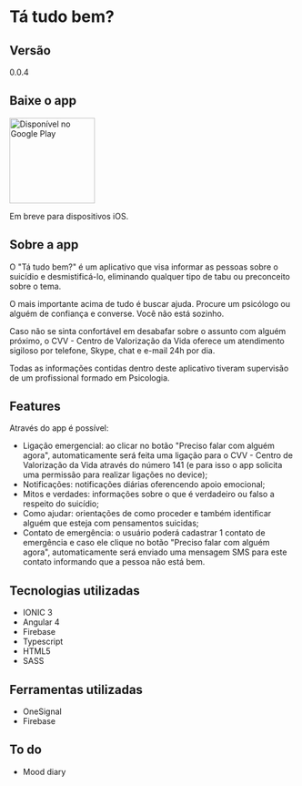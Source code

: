 # Tá tudo bem? 

## Versão 
0.0.4

## Baixe o app

<a href='https://play.google.com/store/apps/details?id=com.ionicframework.tatudobemapp&pcampaignid=MKT-Other-global-all-co-prtnr-py-PartBadge-Mar2515-1'><img alt='Disponível no Google Play' src='https://play.google.com/intl/en_us/badges/images/generic/pt-br_badge_web_generic.png' width="150" /></a>

Em breve para dispositivos iOS.

## Sobre a app

O "Tá tudo bem?" é um aplicativo que visa informar as pessoas sobre o suicídio e desmistificá-lo, eliminando qualquer tipo de tabu ou preconceito sobre o tema. 

O mais importante acima de tudo é buscar ajuda. 
Procure um psicólogo ou alguém de confiança e converse. Você não está sozinho. 

Caso não se sinta confortável em desabafar sobre o assunto com alguém próximo, o CVV - Centro de Valorização da Vida oferece um atendimento sigiloso por telefone, Skype, chat e e-mail 24h por dia. 

Todas as informações contidas dentro deste aplicativo tiveram supervisão de um profissional formado em Psicologia.

## Features

Através do app é possível: 

- Ligação emergencial: ao clicar no botão "Preciso falar com alguém agora", automaticamente será feita uma ligação para o CVV - Centro de Valorização da Vida através do número 141 (e para isso o app solicita uma permissão para realizar ligações no device); 
- Notificações: notificações diárias oferencendo apoio emocional;
- Mitos e verdades: informações sobre o que é verdadeiro ou falso a respeito do suicídio; 
- Como ajudar: orientações de como proceder e também identificar alguém que esteja com pensamentos suicidas; 
- Contato de emergência: o usuário poderá cadastrar 1 contato de emergência e caso ele clique no botão "Preciso falar com alguém agora", automaticamente será enviado uma mensagem SMS para este contato informando que a pessoa não está bem.

## Tecnologias utilizadas

- IONIC 3
- Angular 4
- Firebase
- Typescript 
- HTML5
- SASS

## Ferramentas utilizadas
- OneSignal
- Firebase


## To do 

- Mood diary 
